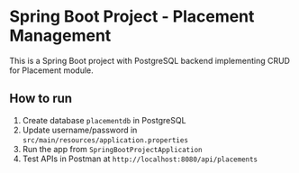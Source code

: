 # Spring Boot Project - Placement Management

This is a Spring Boot project with PostgreSQL backend implementing CRUD for Placement module.

## How to run
1. Create database `placementdb` in PostgreSQL
2. Update username/password in `src/main/resources/application.properties`
3. Run the app from `SpringBootProjectApplication`
4. Test APIs in Postman at `http://localhost:8080/api/placements`
